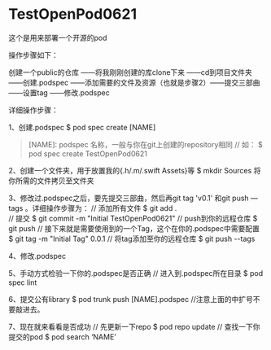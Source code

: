 # TestOpenPod0621

这个是用来部署一个开源的pod

操作步骤如下：

创建一个public的仓库 ——将我刚刚创建的库clone下来 ——cd到项目文件夹 ——创建.podspec ——添加需要的文件及资源（也就是步骤2）——提交三部曲 ——设置tag ——修改.podspec

详细操作步骤：

1、创建.podspec
$ pod spec create [NAME]
> [NAME]: podspec 名称，一般与你在git上创建的repository相同
// 如：
$ pod spec create TestOpenPod0621

2、创建一个文件夹，用于放置我的{.h/.m/.swift  Assets}等
$ mkdir Sources
将你所需的文件拷贝至文件夹

3、修改过.podspec之后，要先提交三部曲，然后再git tag 'v0.1'  和git push —tags 。详细操作步骤为：
// 添加所有文件
$ git add .   
// 提交
$ git commit -m "Initial TestOpenPod0621"
// push到你的远程仓库
$ git push
// 接下来就是需要使用到的一个Tag，这个在你的.podspec中需要配置
$ git tag -m "Initial Tag" 0.0.1
// 将tag添加至你的远程仓库
$ git push --tags

4、修改.podspec

5、手动方式检验一下你的.podspec是否正确
// 进入到.podspec所在目录
$ pod spec lint

6、提交公有library
$ pod trunk push [NAME].podspec
//注意上面的中扩号不要敲进去。

7、现在就来看看是否成功
// 先更新一下repo
$ pod repo update
// 查找一下你提交的pod
$ pod search ‘NAME'

